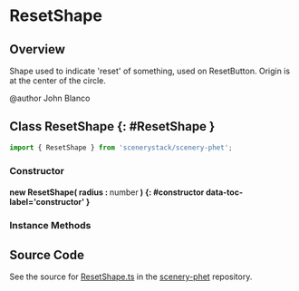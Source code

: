 # ResetShape

## Overview

Shape used to indicate 'reset' of something, used on ResetButton.
Origin is at the center of the circle.

@author John Blanco

## Class ResetShape {: #ResetShape }


```js
import { ResetShape } from 'scenerystack/scenery-phet';
```
### Constructor

#### new ResetShape( radius : <span style="font-weight: 400;"><span style="color: hsla(calc(var(--md-hue) + 180deg),80%,40%,1);">number</span></span> ) {: #constructor data-toc-label='constructor' }

### Instance Methods





## Source Code

See the source for [ResetShape.ts](https://github.com/phetsims/scenery-phet/blob/main/js/ResetShape.ts) in the [scenery-phet](https://github.com/phetsims/scenery-phet) repository.
